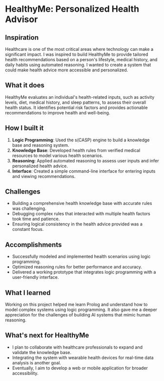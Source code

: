 # HealthyMe: Personalized Health Advisor

## Inspiration
Healthcare is one of the most critical areas where technology can make a significant impact. I was inspired to build HealthyMe to provide tailored health recommendations based on a person's lifestyle, medical history, and daily habits using automated reasoning. I wanted to create a system that could make health advice more accessible and personalized.

## What it does
HealthyMe evaluates an individual's health-related inputs, such as activity levels, diet, medical history, and sleep patterns, to assess their overall health status. It identifies potential risk factors and provides actionable recommendations to improve health and well-being.

## How I built it
1. **Logic Programming**: Used the s(CASP) engine to build a knowledge base and reasoning system.
2. **Knowledge Base**: Developed health rules from verified medical resources to model various health scenarios.
3. **Reasoning**: Applied automated reasoning to assess user inputs and infer personalized health advice.
4. **Interface**: Created a simple command-line interface for entering inputs and viewing recommendations.

## Challenges 
- Building a comprehensive health knowledge base with accurate rules was challenging.
- Debugging complex rules that interacted with multiple health factors took time and patience.
- Ensuring logical consistency in the health advice provided was a constant focus.

## Accomplishments 
- Successfully modeled and implemented health scenarios using logic programming.
- Optimized reasoning rules for better performance and accuracy.
- Delivered a working prototype that integrates logic programming with a user-friendly interface.

## What I learned
Working on this project helped me learn Prolog and understand how to model complex systems using logic programming. It also gave me a deeper appreciation for the challenges of building AI systems that mimic human reasoning.

## What's next for HealthyMe
- I plan to collaborate with healthcare professionals to expand and validate the knowledge base.
- Integrating the system with wearable health devices for real-time data analysis is another goal.
- Eventually, I aim to develop a web or mobile application for broader accessibility.
